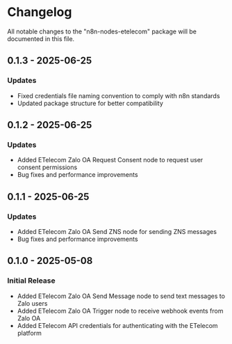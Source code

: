 # Changelog

All notable changes to the "n8n-nodes-etelecom" package will be documented in this file.

## 0.1.3 - 2025-06-25

### Updates

- Fixed credentials file naming convention to comply with n8n standards
- Updated package structure for better compatibility

## 0.1.2 - 2025-06-25

### Updates

- Added ETelecom Zalo OA Request Consent node to request user consent permissions
- Bug fixes and performance improvements

## 0.1.1 - 2025-06-25

### Updates

- Added ETelecom Zalo OA Send ZNS node for sending ZNS messages
- Bug fixes and performance improvements

## 0.1.0 - 2025-05-08

### Initial Release

- Added ETelecom Zalo OA Send Message node to send text messages to Zalo users
- Added ETelecom Zalo OA Trigger node to receive webhook events from Zalo OA
- Added ETelecom API credentials for authenticating with the ETelecom platform
